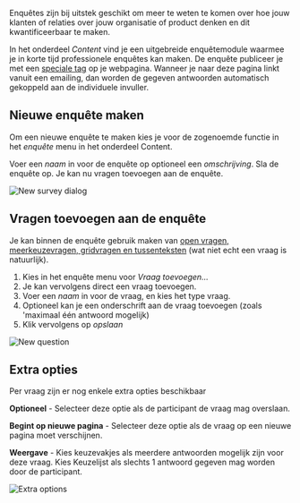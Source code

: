 Enquêtes zijn bij uitstek geschikt om meer te weten te komen over hoe
jouw klanten of relaties over jouw organisatie of product denken en dit
kwantificeerbaar te maken.

In het onderdeel *Content* vind je een uitgebreide enquêtemodule waarmee
je in korte tijd professionele enquêtes kan maken. De enquête publiceer
je met een [speciale
tag](https://www.copernica.com/nl/ondersteuning/enquete-in-webpagina-invoegen)
op je webpagina. Wanneer je naar deze pagina linkt vanuit een emailing,
dan worden de gegeven antwoorden automatisch gekoppeld aan de
individuele invuller.

Nieuwe enquête maken
--------------------

Om een nieuwe enquête te maken kies je voor de zogenoemde functie in het
*enquête* menu in het onderdeel Content.

Voer een *naam* in voor de enquête op optioneel een *omschrijving*. Sla
de enquête op. Je kan nu vragen toevoegen aan de enquête.

![New survey dialog](createnewsurvey.png)

Vragen toevoegen aan de enquête
-------------------------------

Je kan binnen de enquête gebruik maken van [open vragen,
meerkeuzevragen, gridvragen en
tussenteksten](./survey-question-types-and-their-options.md)
(wat niet echt een vraag is natuurlijk).

1.  Kies in het enquête menu voor *Vraag toevoegen...*
2.  Je kan vervolgens direct een vraag toevoegen.
3.  Voer een *naam* in voor de vraag, en kies het type vraag.
4.  Optioneel kan je een onderschrift aan de vraag toevoegen (zoals
    'maximaal één antwoord mogelijk)
5.  Klik vervolgens op *opslaan*

![New question](newquestion.png)

Extra opties
------------

Per vraag zijn er nog enkele extra opties beschikbaar

**Optioneel** - Selecteer deze optie als de participant de vraag mag
overslaan.

**Begint op nieuwe pagina** - Selecteer deze optie als de vraag op een
nieuwe pagina moet verschijnen.

**Weergave** - Kies keuzevakjes als meerdere antwoorden mogelijk zijn
voor deze vraag. Kies Keuzelijst als slechts 1 antwoord gegeven mag
worden door de participant.

![Extra options](extraoptions.png)
